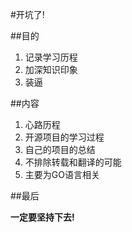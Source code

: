 #开坑了!

##目的
1. 记录学习历程
2. 加深知识印象
3. 装逼

##内容
1. 心路历程
2. 开源项目的学习过程
3. 自己的项目的总结
4. 不排除转载和翻译的可能
5. 主要为GO语言相关

##最后

__一定要坚持下去!__
